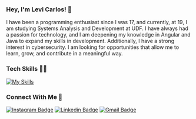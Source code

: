 
### Hey, I'm Levi Carlos! 👋
I have been a programming enthusiast since I was 17, and currently, at 19, I am studying Systems Analysis and Development at UDF. I have always had a passion for technology, and I am deepening my knowledge in Angular and Java to expand my skills in development. Additionally, I have a strong interest in cybersecurity. I am looking for opportunities that allow me to learn, grow, and contribute in a meaningful way.

### Tech Skills 👩‍💻
[![My Skills](https://skillicons.dev/icons?i=figma,java,python,nodejs,angular,typescript,javascript,css,html&theme=dark)](https://skillicons.dev)


### Connect With Me 🤝
[![Instagram Badge](https://img.shields.io/badge/levicarlosz-121d2f?style=flat-square&logo=instagram&logoColor=1f6feb)](https://instagram.com/levicarlosz) 
[![Linkedin Badge](https://img.shields.io/badge/-levicarlos-121d2f?style=flat-square&logo=invision&logoColor=1f6feb&link=https://www.linkedin.com/in/levicarlos/)](https://www.linkedin.com/in/levicarlos/) 
[![Gmail Badge](https://img.shields.io/badge/-olevicarlos.dev@gmail.com-121d2f?style=flat-square&logo=Gmail&logoColor=1f6feb&link=mailto:olevicarlos@gmail.com)](mailto:olevicarlos@gmail.com)
